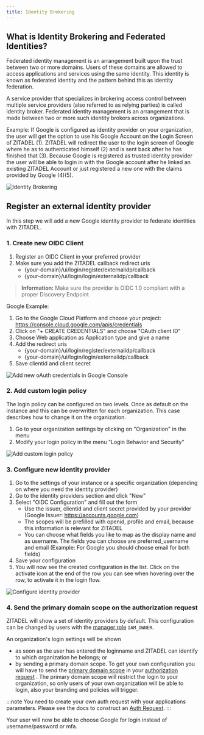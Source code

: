 ```yaml
---
title: Identity Brokering
---
```


## What is Identity Brokering and Federated Identities?

Federated identity management is an arrangement built upon the trust between two
or more domains. Users of these domains are allowed to access applications and
services using the same identity. This identity is known as federated identity
and the pattern behind this as identity federation.

A service provider that specializes in brokering access control between multiple
service providers (also referred to as relying parties) is called identity
broker. Federated identity management is an arrangement that is made between two
or more such identity brokers across organizations.

Example: If Google is configured as identity provider on your organization, the
user will get the option to use his Google Account on the Login Screen of
ZITADEL (1). ZITADEL will redirect the user to the login screen of Google where
he as to authenticated himself (2) and is sent back after he has finished that
(3). Because Google is registered as trusted identity provider the user will be
able to login in with the Google account after he linked an existing ZITADEL
Account or just registered a new one with the claims provided by Google (4)(5).

![Identity Brokering](/img/guides/identity_brokering.png)

## Register an external identity provider

In this step we will add a new Google identity provider to federate identities
with ZITADEL.

### 1. Create new OIDC Client

1. Register an OIDC Client in your preferred provider
2. Make sure you add the ZITADEL callback redirect uris
   - {your-domain}/ui/login/register/externalidp/callback
   - {your-domain}/ui/login/login/externalidp/callback

> **Information:** Make sure the provider is OIDC 1.0 compliant with a proper
> Discovery Endpoint

Google Example:

1. Go to the Google Cloud Platform and choose your project:
   <https://console.cloud.google.com/apis/credentials>
2. Click on "+ CREATE CREDENTIALS" and choose "OAuth client ID"
3. Choose Web application as Application type and give a name
4. Add the redirect uris
   - {your-domain}/ui/login/register/externalidp/callback
   - {your-domain}/ui/login/login/externalidp/callback
5. Save clientid and client secret

![Add new oAuth credentials in Google Console](/img/google_add_credentials.gif)

### 2. Add custom login policy

The login policy can be configured on two levels. Once as default on the
instance and this can be overwritten for each organization. This case describes
how to change it on the organization.

1. Go to your organization settings by clicking on "Organization" in the menu
2. Modify your login policy in the menu "Login Behavior and Security"

![Add custom login policy](/img/console_org_custom_login_policy.gif)

### 3. Configure new identity provider

1. Go to the settings of your instance or a specific organization (depending on
   where you need the identity provider)
2. Go to the identity providers section and click "New"
3. Select "OIDC Configuration" and fill out the form
   - Use the issuer, clientid and client secret provided by your provider
     (Google Issuer: https://accounts.google.com)
   - The scopes will be prefilled with openid, profile and email, because this
     information is relevant for ZITADEL
   - You can choose what fields you like to map as the display name and as
     username. The fields you can choose are preferred_username and email
     (Example: For Google you should choose email for both fields)
4. Save your configuration
5. You will now see the created configuration in the list. Click on the activate
   icon at the end of the row you can see when hovering over the row, to
   activate it in the login flow.

![Configure identity provider](/img/console_org_identity_provider.gif)

### 4. Send the primary domain scope on the authorization request

ZITADEL will show a set of identity providers by default. This configuration can
be changed by users with the
[manager role](../../guides/manage/console/managers#roles) `IAM_OWNER`.

An organization's login settings will be shown

- as soon as the user has entered the loginname and ZITADEL can identify to
  which organization he belongs; or
- by sending a primary domain scope. To get your own configuration you will have
  to send the
  [primary domain scope](../../apis/openidoauth/scopes#reserved-scopes) in your
  [authorization request](../../guides/integrate/login-users#auth-request) . The
  primary domain scope will restrict the login to your organization, so only
  users of your own organization will be able to login, also your branding and
  policies will trigger.

:::note You need to create your own auth request with your applications
parameters. Please see the docs to construct an
[Auth Request](../../guides/integrate/login-users#auth-request). :::

Your user will now be able to choose Google for login instead of
username/password or mfa.

